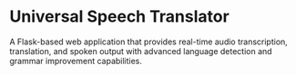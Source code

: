 # Universal Speech Translator

A Flask-based web application that provides real-time audio transcription, translation, and spoken output with advanced language detection and grammar improvement capabilities.
